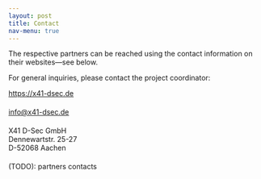 ```yaml
---
layout: post
title: Contact
nav-menu: true
---
```


The respective partners can be reached using the contact information on their websites&mdash;see below.

For general inquiries, please contact the project coordinator:

<div class=container>
	<div class=row style="margin-bottom: 20px">
		<div class="col icon fa-home" style="width: 1px">
		</div>
		<div class=col>
			<a href="https://x41-dsec.de">https://x41-dsec.de</a>
		</div>
	</div>
	<div class=row style="margin-bottom: 20px">
		<div class="col icon fa-envelope" style="width: 1px">
		</div>
		<div class=col>
			<a href="mailto:info@x41-dsec.de">info@x41-dsec.de</a>
		</div>
	</div>
	<div class=row style="margin-bottom: 20px">
		<div class="col icon fa-map-marker" style="width: 1px">
		</div>
		<div class=col>
			X41 D-Sec GmbH<br>
			Dennewartstr. 25-27<br>
			D-52068 Aachen
		</div>
	</div>
</div>

(TODO): partners contacts
